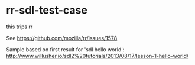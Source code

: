 # rr-sdl-test-case
this trips rr

See https://github.com/mozilla/rr/issues/1578

Sample based on first result for 'sdl hello world': http://www.willusher.io/sdl2%20tutorials/2013/08/17/lesson-1-hello-world/
